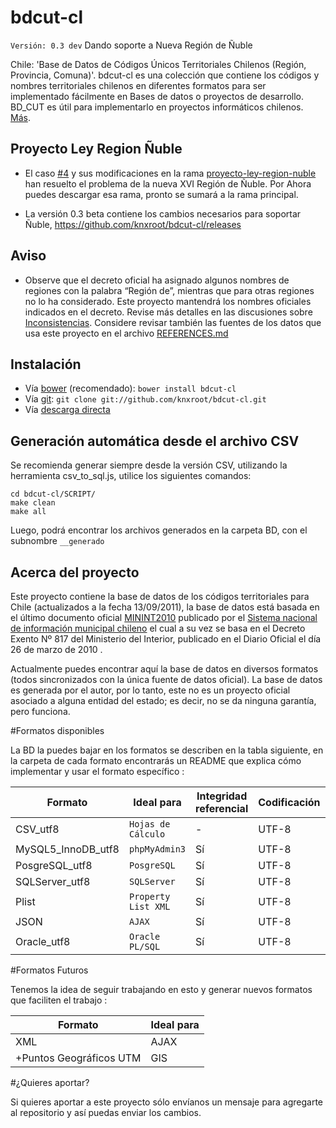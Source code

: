 # bdcut-cl
`Versión: 0.3 dev` Dando soporte a Nueva Región de Ñuble

Chile: 'Base de Datos de Códigos Únicos Territoriales Chilenos (Región, Provincia, Comuna)'. bdcut-cl es una colección que contiene los códigos y nombres territoriales chilenos en diferentes formatos para ser implementado fácilmente en Bases de datos o proyectos de desarrollo. BD_CUT es útil para implementarlo en proyectos informáticos chilenos. [Más](http://www.lacosox.org/?q=codigo_territorial_sql_Regiones_provincias_comunas_de_Chile).

## **Proyecto Ley Region Ñuble**
 
- El caso [#4](https://github.com/knxroot/bdcut-cl/issues/4) y sus modificaciones en la rama [proyecto-ley-region-nuble](https://github.com/knxroot/bdcut-cl/branches) han resuelto el problema de la nueva XVI Región de Ñuble. Por Ahora puedes descargar esa rama, pronto se sumará a la rama principal.

- La versión 0.3 beta contiene los cambios necesarios para soportar Ñuble, https://github.com/knxroot/bdcut-cl/releases

## Aviso

- Observe que el decreto oficial ha asignado algunos nombres de regiones con la palabra “Región de”, mientras que para otras regiones no lo ha considerado. Este proyecto mantendrá los nombres oficiales indicados en el decreto. Revise más detalles en las discusiones sobre [Inconsistencias](https://github.com/knxroot/bdcut-cl/issues?q=label%3AInconsistencias+). Considere revisar también las fuentes de los datos que usa este proyecto en el archivo [REFERENCES.md](https://github.com/knxroot/bdcut-cl/blob/master/REFERENCES.md)

## Instalación

- Vía [bower](http://bower.io/#getting-started) (recomendado): `bower install bdcut-cl`
- Vía [git](http://git-scm.com/docs/git-clone): `git clone git://github.com/knxroot/bdcut-cl.git`
- Vía [descarga directa](https://github.com/knxroot/bdcut-cl/archive/master.zip)

## Generación automática desde el archivo CSV

Se recomienda generar siempre desde la versión CSV, utilizando la herramienta csv_to_sql.js, utilice los siguientes comandos: 
```
cd bdcut-cl/SCRIPT/
make clean
make all
```
Luego, podrá encontrar los archivos generados en la carpeta BD, con el subnombre ```__generado```


## Acerca del proyecto

Este proyecto contiene la base de datos de los códigos territoriales para Chile
(actualizados a la fecha 13/09/2011), la base de datos está basada en el último
documento oficial [MININT2010](http://www.sinim.cl/archivos/centro_descargas/modificacion_instructivo_pres_codigos.pdf) publicado por el [Sistema nacional de
información municipal chileno](http://www.sinim.cl/) el cual a su vez se basa en
el Decreto Exento Nº 817 del Ministerio del Interior, publicado en el Diario
Oficial el día 26 de marzo de 2010 .

Actualmente puedes encontrar aquí la base de datos en diversos formatos
(todos sincronizados con la única fuente de datos oficial). La base de datos es
generada por el autor, por lo tanto, este no es un proyecto oficial asociado a
alguna entidad del estado; es decir, no se da ninguna garantía, pero funciona.

#Formatos disponibles

La BD la puedes bajar en los formatos se describen en la tabla siguiente, en la carpeta de cada formato encontrarás un README que explica cómo implementar y usar el formato específico :


|     **Formato**       |     **Ideal para**   |**Integridad referencial**| **Codificación**|**Generado automatico**|
|-----------------------|----------------------|--------------------------|-----------------|-----------------------|
| CSV_utf8              |``Hojas de Cálculo``  |             -            |      UTF-8      |           -           |
| MySQL5_InnoDB_utf8    |    ``phpMyAdmin3``   |            Sí            |      UTF-8      |           Sí          |
| PosgreSQL_utf8        |     ``PosgreSQL``    |            Sí            |      UTF-8      |           Sí          |
| SQLServer_utf8        |``SQLServer``         |            Sí            |      UTF-8      |           Sí          |
| Plist                 |``Property List XML`` |            Sí            |      UTF-8      |           Sí          |
| JSON                  |``AJAX``              |            Sí            |      UTF-8      |           Sí          |
| Oracle_utf8           |``Oracle PL/SQL``     |            Sí            |      UTF-8      |           NO          |


#Formatos Futuros

Tenemos la idea de seguir trabajando en esto y generar nuevos formatos que faciliten el trabajo :


|     **Formato**         |     **Ideal para**   |
|-------------------------|----------------------|
| XML                     |         AJAX         |
|+Puntos Geográficos UTM  |          GIS         |


#¿Quieres aportar?


Si quieres aportar a este proyecto sólo envíanos un mensaje para agregarte al repositorio y así puedas enviar los cambios.
